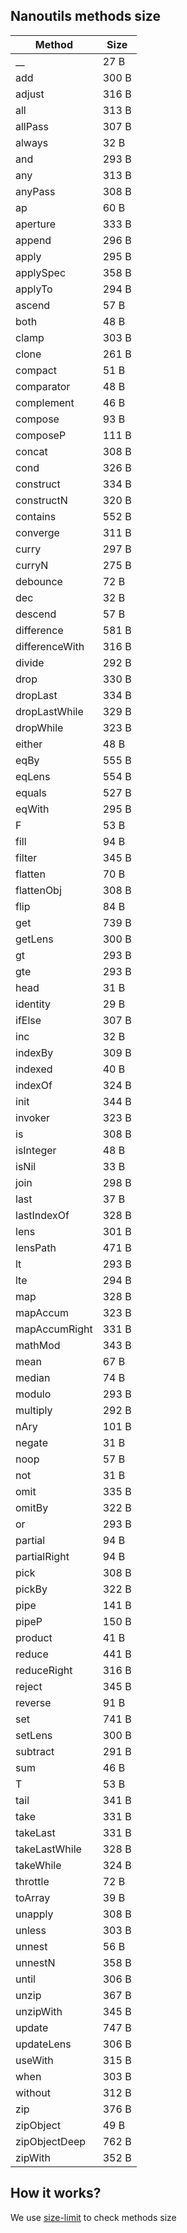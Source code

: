 ## Nanoutils methods size

| Method | Size |
| --- | --- |
| __ | 27 B |
| add | 300 B |
| adjust | 316 B |
| all | 313 B |
| allPass | 307 B |
| always | 32 B |
| and | 293 B |
| any | 313 B |
| anyPass | 308 B |
| ap | 60 B |
| aperture | 333 B |
| append | 296 B |
| apply | 295 B |
| applySpec | 358 B |
| applyTo | 294 B |
| ascend | 57 B |
| both | 48 B |
| clamp | 303 B |
| clone | 261 B |
| compact | 51 B |
| comparator | 48 B |
| complement | 46 B |
| compose | 93 B |
| composeP | 111 B |
| concat | 308 B |
| cond | 326 B |
| construct | 334 B |
| constructN | 320 B |
| contains | 552 B |
| converge | 311 B |
| curry | 297 B |
| curryN | 275 B |
| debounce | 72 B |
| dec | 32 B |
| descend | 57 B |
| difference | 581 B |
| differenceWith | 316 B |
| divide | 292 B |
| drop | 330 B |
| dropLast | 334 B |
| dropLastWhile | 329 B |
| dropWhile | 323 B |
| either | 48 B |
| eqBy | 555 B |
| eqLens | 554 B |
| equals | 527 B |
| eqWith | 295 B |
| F | 53 B |
| fill | 94 B |
| filter | 345 B |
| flatten | 70 B |
| flattenObj | 308 B |
| flip | 84 B |
| get | 739 B |
| getLens | 300 B |
| gt | 293 B |
| gte | 293 B |
| head | 31 B |
| identity | 29 B |
| ifElse | 307 B |
| inc | 32 B |
| indexBy | 309 B |
| indexed | 40 B |
| indexOf | 324 B |
| init | 344 B |
| invoker | 323 B |
| is | 308 B |
| isInteger | 48 B |
| isNil | 33 B |
| join | 298 B |
| last | 37 B |
| lastIndexOf | 328 B |
| lens | 301 B |
| lensPath | 471 B |
| lt | 293 B |
| lte | 294 B |
| map | 328 B |
| mapAccum | 323 B |
| mapAccumRight | 331 B |
| mathMod | 343 B |
| mean | 67 B |
| median | 74 B |
| modulo | 293 B |
| multiply | 292 B |
| nAry | 101 B |
| negate | 31 B |
| noop | 57 B |
| not | 31 B |
| omit | 335 B |
| omitBy | 322 B |
| or | 293 B |
| partial | 94 B |
| partialRight | 94 B |
| pick | 308 B |
| pickBy | 322 B |
| pipe | 141 B |
| pipeP | 150 B |
| product | 41 B |
| reduce | 441 B |
| reduceRight | 316 B |
| reject | 345 B |
| reverse | 91 B |
| set | 741 B |
| setLens | 300 B |
| subtract | 291 B |
| sum | 46 B |
| T | 53 B |
| tail | 341 B |
| take | 331 B |
| takeLast | 331 B |
| takeLastWhile | 328 B |
| takeWhile | 324 B |
| throttle | 72 B |
| toArray | 39 B |
| unapply | 308 B |
| unless | 303 B |
| unnest | 56 B |
| unnestN | 358 B |
| until | 306 B |
| unzip | 367 B |
| unzipWith | 345 B |
| update | 747 B |
| updateLens | 306 B |
| useWith | 315 B |
| when | 303 B |
| without | 312 B |
| zip | 376 B |
| zipObject | 49 B |
| zipObjectDeep | 762 B |
| zipWith | 352 B |
## How it works?
We use [size-limit](https://github.com/ai/size-limit) to check methods size
